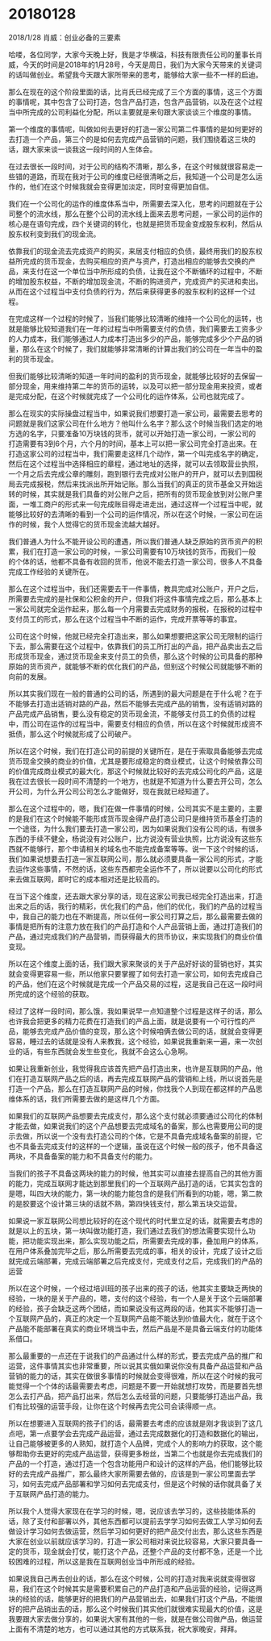 # 20180128

2018/1/28 肖威：创业必备的三要素

哈喽，各位同学，大家今天晚上好，我是才华横溢，科技有限责任公司的董事长肖威，今天的时间是2018年的1月28号，今天是周日，我们为大家今天带来的关键词的话叫做创业。希望我今天跟大家所带来的思考，能够给大家一些不一样的启迪。

那么在现在的这个阶段里面的话，比肖氏已经完成了三个方面的事情，这三个方面的事情呢，其中包含了公司打造，包含产品打造，包含产品营销，以及在这个过程当中所完成的公司利益化分配，所以主要就是来句跟大家谈谈三个维度的事情。

第一个维度的事情呢，叫做如何去更好的打造一家公司第二件事情的是如何更好的去打造一个产品，第三个的是如何去完成产品营销的问题，我们围绕着这三块的话，跟大家来谈一谈我这一段时间的人生体会。

在过去很长一段时间，对于公司的结构不清晰，那么多，在这个时候就很容易走一些错的道路，而现在我对于公司的维度已经很清晰之后，我知道一个公司是怎么运作的，他们在这个时候我就会变得更加淡定，同时变得更加自信。

我们在一个公司化的运作的维度体系当中，所需要去深入化，思考的问题就在于公司整个的流水线，那么在整个公司的流水线上面来去思考问题，一家公司的运作的核心是在语句完成，四个关键词的转化，也就是把货币现金变成股东权利，然后从股东权利变到我们的现金流。

依靠我们的现金流去完成资产的购买，来居支付相应的负债，最终用我们的股东权益所完成的货币现金，去购买相应的资产与资产，打造出相应的能够去交换的产品，来支付在这一个单位当中所形成的负债，让我在这个不断循环的过程中，不断的增加股东权益，不断的增加现金流，不断的购进资产，完成资产的买进和卖出。从而在这个过程当中支付负债的行为，然后来获得更多的股东权利的这样一个过程。

在完成这样一个过程的时候了，当我们能够比较清晰的维持一个公司化的运转，也就是能够比较知道我们在一年的过程当中所需要支付的负债，我们需要去工资多少的人力成本，我们能够通过人力成本打造出多少的产品，能够完成多少个产品的销量，那么在这个时候了，我们就能够非常清晰的计算出我们的公司在一年当中的盈利的货币现金。

但我们能够比较清晰的知道一年时间的盈利的货币现金，就能够比较好的去保留一部分现金，用来维持第二年的货币的运转，以及可以把一部分现金用来投资，或者是完成分配，在这个时候就完成了一个公司化的运作体系，公司也就完成了。

那么在现实的实际操盘过程当中，如果说我们想要打造一家公司，最需要去思考的问题就是我们这家公司在什么地方？他叫什么名字？那么这个时候当我们选定的地方选的名字，只要准备10万块钱的货币，就可以开始打造一家公司，一家公司的打造需要有3到6个月，六个月的时间，基本上可以把一家公司完全打造出来。在打造这家公司的过程当中，我们需要走这样几个动作，第一个叫完成名字的确定，然后在这个过程当中选择相应的章程，通过地址的选择，就可以去领取营业执照，一个月之后去完成公章的雕刻，跑到银行去完成对公账户的开户，就可以去到国税局去完成报税，然后来找派出所开始记账。那么当我们的真正的货币基金又开始运转的时候，其实就是我们具备的对公账户之后，把所有的货币现金放到对公账户里面，一堆工商户的形式来一句完成账目得走进走出，通过这样一个过程当中呢，就能够比较好的去清晰的看到一个公司的运作情况，所以在这个时候，一家公司在运作的时候，我个人觉得它的货币现金流越大越好。

我们普通人为什么不能开设公司的遭遇，所以我们普通人缺乏原始的货币资产的积累，我们在打造一家公司的时候，一家公司需要有10万块钱的货币，而我们一般的个体的话，他都不具备有收回的货币，他说不能去打造一家公司，很多人不具备完成工作经验的关键所在。

那么在这个过程当中，我们还需要去干一件事情，教具完成对公账户，开户之后，所需要去完成的是社保和公积金的开户，但我们将这件事情完成之后，那么基本上一家公司就完全运作起来，那么每一个月需要去完成财务的报税，在报税的过程中支付员工的形式，那么在这个过程当中不断的运作，完成开票等等的事宜。

公司在这个时候，他就已经完全打造出来，那么如果想要把这家公司无限制的运行下去，那么需要在这个过程中，依靠我们的员工所打出的产品，把产品卖出去之后形成货币现金，通过货币现金来支付员工的负债，那么这个时候的公司具备的那种原始的货币资产，就能够不断的优化我们的产品，但别这个时候公司就能够不断的向前的发展。

所以其实我们现在一般的普通的公司的话，所遇到的最大问题是在于什么呢？在于不能够去打造出适销对路的产品，然后不能够去完成产品的销售，没有适销对路的产品完成产品销售，要么没有稳定的货币现金流，不能够支付员工的负债的过程中，而公司在运作的过程当中，需要支付相应的负债，所以在这个时候就形成资不抵债，那么这个时候就形成了公司破产。

所以在这个时候，我们在打造公司的前提的关键所在，是在于索取具备能够去完成货币现金交换的商业的价值，尤其是要形成稳定的商业模式，让这个时候依靠公司的价值完成商业模式的最大化，那这个时候就比较好的去完成公司化的产品，这是我在过去很长一段时间不清楚的一个地方，也就是不知道为什么要去开公司，怎么开公司，为什么开公司公司怎么才能做好，现在我就已经知道了。

那么在这个过程中的，嗯，我们在做一件事情的时候，公司其实不是主要的，主要的是我们在这个时候能不能形成货币现金得产品打造公司只是维持货币基金打造的一个途径，为什么我们要去打造一家公司，因为如果说我们没有公司的话，有很多东西的手续不健全，杨说没有对公账户，比方说没有营业执照，比方说没有这些东西就不能够行，那个申请相关的域名也不能完成备案等等。说一下这个时候的话，我们如果说想要去打造一家互联网公司，那么就必须要具备一家公司的形式，才能去运作这些事情，不然的话，这些东西都完全运作不了，所以说要以公司化的形式来去做互联网，即时它的成本相对还是比较高的。

在当下这个维度，还去跟大家分享的话，现在这家公司我已经完全打造出来，打造出来之后的话，我行的精彩，优化我们的产品，他们的优化，我们的产品的过程当中，我自己的能力也在不断提高，所以任何一家公司打算之后，那么最需要去做的事情是把所有的注意力放在我们的产品打造和个人产品营销上面，通过打造我们的产品，通过完成我们的产品营销，而获得最大的货币协议，来实现我们的商业价值变现。

所以在这个维度上面的话，我们跟大家来聚谈的关于产品好好谈的营销也好，其实就会变得更容易一些，所以他家只要掌握了如何去打造一家公司，如何去完成自己的产品，他们在这个时候就是完成一个产品交易的过程，这是我自己在这一段时间所完成的这个经验的获取。

经过了这样一段时间，那么饿，我如果说早一点知道整个过程是这样子的话，那么也许我会把更多的精力花费在打造我们的产品上面，就是说要有一个可行性的产品，能够去完成产品价值的变现，那么这个时候咱俩去做公司的话，就就会变得更容易，睡过去的话就是没有人来教我，这个经验，如果说我重新来一遍，来一次创业的话，有些东西就会发生些变化，我就不会这么心急啊。

如果让我重新创业，我觉得我应该首先把产品打造出来，也许是互联网的产品，他们在打造互联网产品之后的话，再去完成互联网产品的营销和上线，所以说首先是打造一个产品，那么在打造互联网产品的时候，你找我个人到现在都这样的产品思维体系的话，我们所需要去做的是这样几个方面。

如果我们的互联网产品想要去完成支付，那么这个支付就必须要通过公司化的体制才能去做，如果说我们的这个产品想要去完成域名的备案，那么也需要用公司的提示去做，所以说一个没有去打造公司的个体，它是不具备完成域名备案的前提，它也不具备去完成支付的这样的一个逻辑，虽说在这个时候一般的孩子，他不具备这两块，不具备备案的能力和不具备支付的能力。

当我们的孩子不具备这两块的能力的时候，他其实可以直接去提高自己的其他方面的能力，完成互联网才能达到那里我们的一个互联网产品打造的话，它其实包含的是嗯，叫四大块的能力，第一块的能力能包含的是我们所看到的功能，嗯，第二款的是胶要这个设计第三块的话就不熟，第四快钱支付，那么第五块交运营。

如果说一家互联网公司想比较好的在这个现代的时代里立足的话，就需要去考虑的就是以上的五块，第一块叫做功能打造，我们通过去我们的想法需要实现什么功能，把功能实现出来，那么实现功能之后，所需要去完成的事，叠加用户的体系，在用户体系叠加完毕之后，那么所需要去完成的事，相关的设计，完成了设计之后就完成云端部署，完成云端部署之后完成支付，完成支付之后，完成我们的产品的运营

所以在这个时候，一个经过培训班的孩子出来的孩子的话，他其实主要缺乏两快的经验，一块的是关于产品的，嗯，支付的这个经验，有一个人是关于这个云端部署的经验，孩子会缺乏这两个团结，而如果说没有这两段的话，他其实不能够打造一个互联网产品的，真正的决定一个互联网产品能不能达到价值最大化，就在于这个产品能不能部署在真实的商业环境当中去，然后产品是不是具备云端支付的功能体系借口。

那么最重要的一点还在于说我们的产品通过什么样的形式，要去完成产品的推广和运营，这件事情其实也非常重要，所以说其实俄如果说你没有具备产品运营和产品营销的能力的话，其实在做很多事情的时候就会变得很难，所以在这个时候的我可能觉得一个个体的话最需要去考虑，问题是不要一开始就想打攻势，而是要首先想怎么去打产品，把产品打出来，然后怎么去经营的问题，只要能够打造出产品，我们有比较强的运营手段，让你在这个时候再去完公司会读得顺一点。

所以在想要进入互联网的孩子们的话，最需要去考虑的应该就是刚才我谈到了这几点吧，第一点要学会去完成产品运营，通过去完成数据化的打造和数据化的输出，让自己能够被更多的人熟知，就打造个人品牌，完成个人的影响力的获取，这个能够帮助你去更好的完成产品运营，获得更多粉丝，当第二个也就是你去完成我们的产品的一个打造，通过打造一个包含功能用户和设计的这样的产品，他们能够比较好的去完成产品推广，那么最终大家所需要去做的，应该是到一家公司里面去学习，如何去完成产品部署和学习如何去完成支付，但是这个时候的话你就具备了关于互联网产品打造的能力。

所以我个人觉得大家现在在学习的时候，嗯，说应该去学习的，这些技能体系的话，除了支付和部署以外，其他东西都可以提前去学学习如何去做工人学习如何去做设计学习如何去做运营，然后学习如何更好的把产品交付出去，那么这些东西是大家在创业以前就应该学习的，打造一家公司相对来说比较容易，大家只要具备一定的货币，现金就会打仗，能打这个产品，还整个产品的支付都不急，还是一个比较困难的过程，所以这是我在互联网创业当中所形成的经验。

如果说我自己再去创业的话，那么在这个时候，公司的打造对我来说就变得很容易，我们在这个时候其实是需要积累自己的产品打造和产品运营的经验，记得这两块的经验的话，能够更好的把我们的产品营销出去，如果我们打这个产品，不能很好的把产品销出去的话，那么这个时候我们其实他们就很难实现最大的价值，这是我要跟大家去做分享的，如果说大家有其他的一些，就是在做公司做产品，做运营上面有不清楚的地方，也可以通过其他的方式联系我，祝大家晚安，拜拜。
